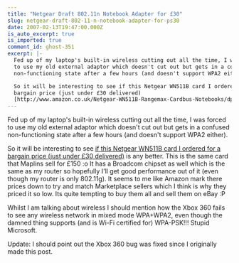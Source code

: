 ```yaml
---
title: "Netgear Draft 802.11n Notebook Adapter for £30"
slug: netgear-draft-802-11-n-notebook-adapter-for-ps30
date: 2007-02-13T19:47:00.000Z
is_auto_excerpt: true
is_imported: true
comment_id: ghost-351
excerpt: |-
  Fed up of my laptop's built-in wireless cutting out all the time, I was forced
  to use my old external adaptor which doesn't cut out but gets in a confused
  non-functioning state after a few hours (and doesn't support WPA2 either).

  So it will be interesting to see if this Netgear WN511B card I ordered for a
  bargain price (just under £30 delivered)
  [http://www.amazon.co.uk/Netgear-WN511B-Rangemax-Cardbus-Notebooks/dp/B000GIX9FY/sr=8-1/qid=1171396031/ref=pd_ka_1/202-3512277-1223802?ie=UTF8&s=electr
---
```


Fed up of my laptop's built-in wireless cutting out all the time, I was forced
to use my old external adaptor which doesn't cut out but gets in a confused
non-functioning state after a few hours (and doesn't support WPA2 either).

So it will be interesting to see
[if this Netgear WN511B card I ordered for a bargain price (just under £30 delivered)](http://www.amazon.co.uk/Netgear-WN511B-Rangemax-Cardbus-Notebooks/dp/B000GIX9FY/sr=8-1/qid=1171396031/ref=pd_ka_1/202-3512277-1223802?ie=UTF8&s=electronics)
is any better. This is the same card that Maplins sell for £150 :o It has a
Broadcom chipset as well which is the same as my router so hopefully I'll get
good performance out of it (even though my router is only 802.11g). It seems to
me like Amazon mark there prices down to try and match Marketplace sellers which
I think is why they priced it so low. Its quite tempting to buy them all and
sell them on eBay :P

Whilst I am talking about wireless I should mention how the Xbox 360 fails to
see any wireless network in mixed mode WPA+WPA2, even though the damned thing
supports (and is Wi-Fi certified for) WPA-PSK!!! Stupid Microsoft.

Update: I should point out the Xbox 360 bug was fixed since I originally made
this post.
